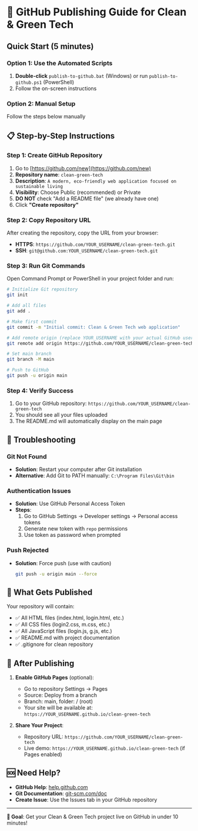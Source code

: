 # 🚀 GitHub Publishing Guide for Clean & Green Tech

## Quick Start (5 minutes)

### Option 1: Use the Automated Scripts
1. **Double-click** `publish-to-github.bat` (Windows) or run `publish-to-github.ps1` (PowerShell)
2. Follow the on-screen instructions

### Option 2: Manual Setup
Follow the steps below manually

## 📋 Step-by-Step Instructions

### Step 1: Create GitHub Repository
1. Go to [https://github.com/new](https://github.com/new)
2. **Repository name**: `clean-green-tech`
3. **Description**: `A modern, eco-friendly web application focused on sustainable living`
4. **Visibility**: Choose Public (recommended) or Private
5. **DO NOT** check "Add a README file" (we already have one)
6. Click **"Create repository"**

### Step 2: Copy Repository URL
After creating the repository, copy the URL from your browser:
- **HTTPS**: `https://github.com/YOUR_USERNAME/clean-green-tech.git`
- **SSH**: `git@github.com:YOUR_USERNAME/clean-green-tech.git`

### Step 3: Run Git Commands
Open Command Prompt or PowerShell in your project folder and run:

```bash
# Initialize Git repository
git init

# Add all files
git add .

# Make first commit
git commit -m "Initial commit: Clean & Green Tech web application"

# Add remote origin (replace YOUR_USERNAME with your actual GitHub username)
git remote add origin https://github.com/YOUR_USERNAME/clean-green-tech.git

# Set main branch
git branch -M main

# Push to GitHub
git push -u origin main
```

### Step 4: Verify Success
1. Go to your GitHub repository: `https://github.com/YOUR_USERNAME/clean-green-tech`
2. You should see all your files uploaded
3. The README.md will automatically display on the main page

## 🔧 Troubleshooting

### Git Not Found
- **Solution**: Restart your computer after Git installation
- **Alternative**: Add Git to PATH manually: `C:\Program Files\Git\bin`

### Authentication Issues
- **Solution**: Use GitHub Personal Access Token
- **Steps**:
  1. Go to GitHub Settings → Developer settings → Personal access tokens
  2. Generate new token with `repo` permissions
  3. Use token as password when prompted

### Push Rejected
- **Solution**: Force push (use with caution)
  ```bash
  git push -u origin main --force
  ```

## 📁 What Gets Published

Your repository will contain:
- ✅ All HTML files (index.html, login.html, etc.)
- ✅ All CSS files (login2.css, m.css, etc.)
- ✅ All JavaScript files (login.js, g.js, etc.)
- ✅ README.md with project documentation
- ✅ .gitignore for clean repository

## 🌟 After Publishing

1. **Enable GitHub Pages** (optional):
   - Go to repository Settings → Pages
   - Source: Deploy from a branch
   - Branch: main, folder: / (root)
   - Your site will be available at: `https://YOUR_USERNAME.github.io/clean-green-tech`

2. **Share Your Project**:
   - Repository URL: `https://github.com/YOUR_USERNAME/clean-green-tech`
   - Live demo: `https://YOUR_USERNAME.github.io/clean-green-tech` (if Pages enabled)

## 🆘 Need Help?

- **GitHub Help**: [help.github.com](https://help.github.com)
- **Git Documentation**: [git-scm.com/doc](https://git-scm.com/doc)
- **Create Issue**: Use the Issues tab in your GitHub repository

---

**🎯 Goal**: Get your Clean & Green Tech project live on GitHub in under 10 minutes!
